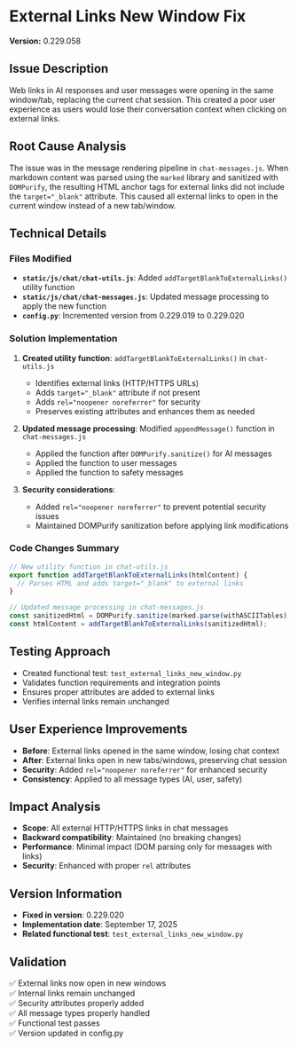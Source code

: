 # External Links New Window Fix

**Version:** 0.229.058

## Issue Description
Web links in AI responses and user messages were opening in the same window/tab, replacing the current chat session. This created a poor user experience as users would lose their conversation context when clicking on external links.

## Root Cause Analysis
The issue was in the message rendering pipeline in `chat-messages.js`. When markdown content was parsed using the `marked` library and sanitized with `DOMPurify`, the resulting HTML anchor tags for external links did not include the `target="_blank"` attribute. This caused all external links to open in the current window instead of a new tab/window.

## Technical Details

### Files Modified
- **`static/js/chat/chat-utils.js`**: Added `addTargetBlankToExternalLinks()` utility function
- **`static/js/chat/chat-messages.js`**: Updated message processing to apply the new function
- **`config.py`**: Incremented version from 0.229.019 to 0.229.020

### Solution Implementation
1. **Created utility function**: `addTargetBlankToExternalLinks()` in `chat-utils.js`
   - Identifies external links (HTTP/HTTPS URLs)
   - Adds `target="_blank"` attribute if not present
   - Adds `rel="noopener noreferrer"` for security
   - Preserves existing attributes and enhances them as needed

2. **Updated message processing**: Modified `appendMessage()` function in `chat-messages.js`
   - Applied the function after `DOMPurify.sanitize()` for AI messages
   - Applied the function to user messages
   - Applied the function to safety messages

3. **Security considerations**: 
   - Added `rel="noopener noreferrer"` to prevent potential security issues
   - Maintained DOMPurify sanitization before applying link modifications

### Code Changes Summary
```javascript
// New utility function in chat-utils.js
export function addTargetBlankToExternalLinks(htmlContent) {
  // Parses HTML and adds target="_blank" to external links
}

// Updated message processing in chat-messages.js
const sanitizedHtml = DOMPurify.sanitize(marked.parse(withASCIITables));
const htmlContent = addTargetBlankToExternalLinks(sanitizedHtml);
```

## Testing Approach
- Created functional test: `test_external_links_new_window.py`
- Validates function requirements and integration points
- Ensures proper attributes are added to external links
- Verifies internal links remain unchanged

## User Experience Improvements
- **Before**: External links opened in the same window, losing chat context
- **After**: External links open in new tabs/windows, preserving chat session
- **Security**: Added `rel="noopener noreferrer"` for enhanced security
- **Consistency**: Applied to all message types (AI, user, safety)

## Impact Analysis
- **Scope**: All external HTTP/HTTPS links in chat messages
- **Backward compatibility**: Maintained (no breaking changes)
- **Performance**: Minimal impact (DOM parsing only for messages with links)
- **Security**: Enhanced with proper `rel` attributes

## Version Information
- **Fixed in version**: 0.229.020
- **Implementation date**: September 17, 2025
- **Related functional test**: `test_external_links_new_window.py`

## Validation
✅ External links now open in new windows  
✅ Internal links remain unchanged  
✅ Security attributes properly added  
✅ All message types properly handled  
✅ Functional test passes  
✅ Version updated in config.py